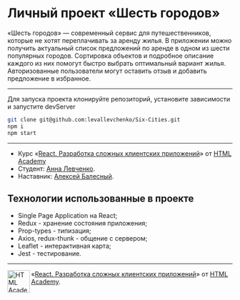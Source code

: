 # Личный проект «Шесть городов»

«Шесть городов» — современный сервис для путешественников, которые не хотят переплачивать за аренду жилья. В приложении можно получить актуальный список предложений по аренде в одном из шести популярных городов. Сортировка объектов и подробное описание каждого из них помогут быстро выбрать оптимальный вариант жилья. Авторизованные пользователи могут оставить отзыв и добавить предложение в избранное.

---

Для запуска проекта клонируйте репозиторий, установите зависимости и запустите devServer

```bash
git clone git@github.com:levallevchenko/Six-Cities.git
npm i
npm start
```

---

* Курс «[React. Разработка сложных клиентских приложений](https://htmlacademy.ru/intensive/react)» от [HTML Academy](https://htmlacademy.ru)
* Студент: [Анна Левченко](https://htmlacademy.ru/profile/id506463).
* Наставник: [Алексей Балесный](https://htmlacademy.ru/profile/id221665).

## Технологии использованные в проекте

* Single Page Application на React;
* Redux - хранение состояния приложения;
* Prop-types - типизация;
* Axios, redux-thunk - общение с сервером;
* Leaflet - интерактивная карта;
* Jest - тестирование.

---

<a href="https://htmlacademy.ru/intensive/react"><img align="left" width="50" height="50" title="HTML Academy" src="https://up.htmlacademy.ru/static/img/intensive/react/logo-for-github.png"></a>

«[React. Разработка сложных клиентских приложений](https://htmlacademy.ru/intensive/react)» от [HTML Academy](https://htmlacademy.ru).
